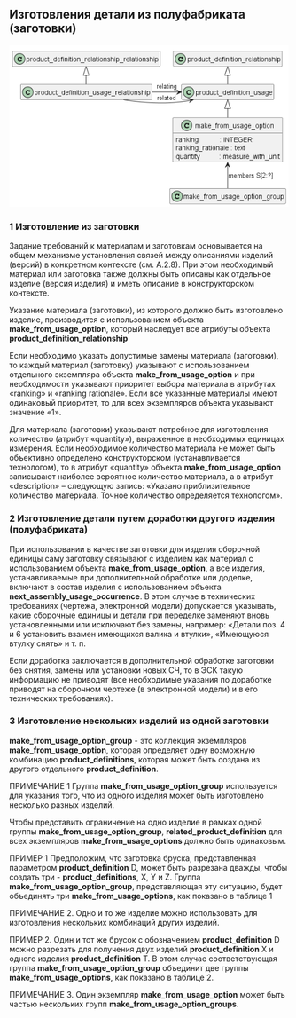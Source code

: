##  Изготовления детали из полуфабриката (заготовки)


![](source/make_from.png)

### 1 Изготовление из заготовки
Задание требований к материалам и заготовкам основывается на общем механизме установления связей между описаниями изделий (версий) в конкретном контексте (см. А.2.8). При этом необходимый материал или заготовка также должны быть описаны как отдельное изделие (версия изделия) и иметь описание в конструкторском контексте.

Указание материала (заготовки), из которого должно быть изготовлено изделие, производится с использованием объекта **make_from_usage_option**, который наследует все атрибуты объекта **product_definition_relationship**

Если необходимо указать допустимые замены материала (заготовки), то каждый материал (заготовку) указывают с использованием отдельного экземпляра объекта **make_from_usage_option** и при необходимости указывают приоритет выбора материала в атрибутах «ranking» и «ranking rationale». Если все указанные материалы имеют одинаковый приоритет, то для всех экземпляров объекта указывают значение «1».

Для материала (заготовки) указывают потребное для изготовления количество (атрибут «quantity»), выраженное в необходимых единицах измерения.
Если необходимое количество материала не может быть объективно определено конструкторском (устанавливается технологом), то в атрибут «quantity» объекта **make_from_usage_option** записывают наиболее вероятное количество материала, а в атрибут «description» – следующую запись: «Указано приблизительное количество материала. Точное количество определяется технологом».

### 2 Изготовление детали путем доработки другого изделия (полуфабриката)

При использовании в качестве заготовки для изделия сборочной единицы саму заготовку связывают с изделием как материал с использованием объекта **make_from_usage_option**, а все изделия, устанавливаемые при дополнительной обработке или доделке, включают в состав изделия с использованием объекта **next_assembly_usage_occurrence**. 
В этом случае в технических требованиях (чертежа, электронной модели) допускается указывать, какие сборочные единицы и детали при переделке заменяют вновь установленными или исключают без замены, например: «Детали поз. 4 и 6 установить взамен имеющихся валика и втулки», «Имеющуюся втулку снять» и т. п. 

Если доработка заключается в дополнительной обработке заготовки без снятия, замены или установки новых СЧ, то в ЭСК такую информацию не приводят (все необходимые указания по доработке приводят на сборочном чертеже (в электронной модели) и в его технических требованиях).

### 3 Изготовление нескольких изделий из одной заготовки
**make_from_usage_option_group** - это коллекция экземпляров **make_from_usage_option**, которая определяет одну возможную комбинацию **product_definitions**, которая может быть создана из другого отдельного **product_definition**.

ПРИМЕЧАНИЕ 1 Группа **make_from_usage_option_group** используется для указания того, что из одного изделия может быть изготовлено несколько разных изделий.

Чтобы представить ограничение на одно изделие в рамках одной группы **make_from_usage_option_group**, **related_product_definition** для всех экземпляров **make_from_usage_options** должно быть одинаковым.

ПРИМЕР 1 Предположим, что заготовка бруска, представленная параметром **product_definition** D, может быть разрезана дважды, чтобы создать три - **product_definitions**, X, Y и Z. Группа **make_from_usage_option_group**, представляющая эту ситуацию, будет объединять три **make_from_usage_options**, как показано в таблице 1


ПРИМЕЧАНИЕ 2. Одно и то же изделие можно использовать для изготовления нескольких комбинаций других изделий.

ПРИМЕР 2. Один и тот же брусок с обозначением **product_definition** D можно разрезать для получения двух изделий **product_definition** X и одного изделия  **product_definition** T. В этом случае соответствующая группа **make_from_usage_option_group** объединит две группы **make_from_usage_options**, как показано в таблице 2.

ПРИМЕЧАНИЕ 3. Один экземпляр **make_from_usage_option** может быть частью нескольких групп **make_from_usage_option_groups**.